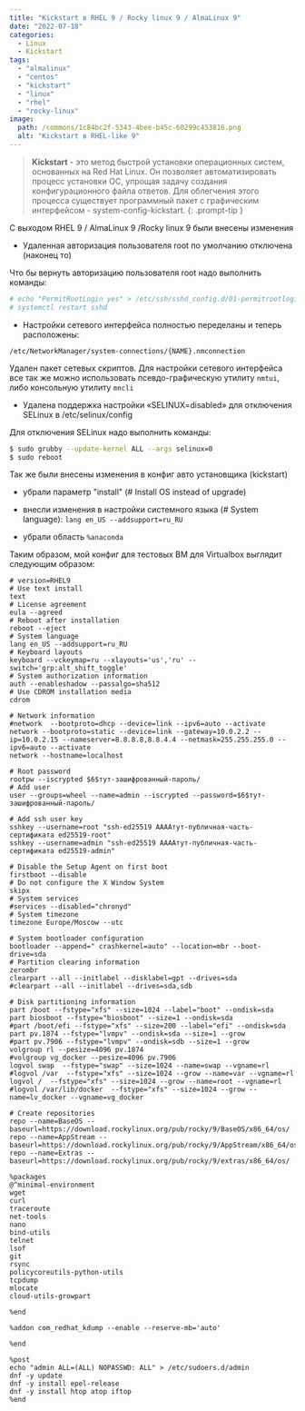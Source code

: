 ```yaml
---
title: "Kickstart в RHEL 9 / Rocky linux 9 / AlmaLinux 9"
date: "2022-07-18"
categories: 
  - Linux
  - Kickstart
tags: 
  - "almalinux"
  - "centos"
  - "kickstart"
  - "linux"
  - "rhel"
  - "rocky-linux"
image:
  path: /commons/1c84bc2f-5343-4bee-b45c-60299c453816.png
  alt: "Kickstart в RHEL-like 9"
---
```


> **Kickstart** - это метод быстрой установки операционных систем, основанных на Red Hat Linux. Он позволяет автоматизировать процесс установки ОС, упрощая задачу создания конфигурационного файла ответов. Для облегчения этого процесса существует программный пакет с графическим интерфейсом - system-config-kickstart.
{: .prompt-tip }

С выходом RHEL 9 / AlmaLinux 9 /Rocky linux 9 были внесены изменения

- Удаленная авторизация пользователя root по умолчанию отключена (наконец то)

Что бы вернуть авторизацию пользователя root надо выполнить команды:

```sh
# echo "PermitRootLogin yes" > /etc/ssh/sshd_config.d/01-permitrootlogin.conf
# systemctl restart sshd
```

- Настройки сетевого интерфейса полностью переделаны и теперь расположены:

```
/etc/NetworkManager/system-connections/{NAME}.nmconnection
```

Удален пакет сетевых скриптов. Для настройки сетевого интерфейса все так же можно использовать псевдо-графическую утилиту `nmtui`, либо консольную утилиту `mncli`

- Удалена поддержка настройки «SELINUX=disabled» для отключения SELinux в /etc/selinux/config

Для отключения SELinux надо выполнить команды:

```sh
$ sudo grubby --update-kernel ALL --args selinux=0
$ sudo reboot
```

Так же были внесены изменения в конфиг авто установщика (kickstart)

- убрали параметр "install" (# Install OS instead of upgrade)

- внесли изменения в настройки системного языка (# System language): `lang en_US --addsupport=ru_RU`

- убрали область `%anaconda`

Таким образом, мой конфиг для тестовых ВМ для Virtualbox выглядит следующим образом:

```
# version=RHEL9
# Use text install
text
# License agreement
eula --agreed
# Reboot after installation
reboot --eject
# System language
lang en_US --addsupport=ru_RU
# Keyboard layouts
keyboard --vckeymap=ru --xlayouts='us','ru' --switch='grp:alt_shift_toggle'
# System authorization information
auth --enableshadow --passalgo=sha512
# Use CDROM installation media
cdrom

# Network information
#network  --bootproto=dhcp --device=link --ipv6=auto --activate
network --bootproto=static --device=link --gateway=10.0.2.2 --ip=10.0.2.15 --nameserver=8.8.8.8,8.8.4.4 --netmask=255.255.255.0 --ipv6=auto --activate
network --hostname=localhost

# Root password
rootpw --iscrypted $6$тут-зашифрованный-пароль/
# Add user
user --groups=wheel --name=admin --iscrypted --password=$6$тут-зашифрованный-пароль/

# Add ssh user key
sshkey --username=root "ssh-ed25519 AAAAтут-публичная-часть-сертификата ed25519-root"
sshkey --username=admin "ssh-ed25519 AAAAтут-публичная-часть-сертификата ed25519-admin"

# Disable the Setup Agent on first boot
firstboot --disable
# Do not configure the X Window System
skipx
# System services
#services --disabled="chronyd"
# System timezone
timezone Europe/Moscow --utc

# System bootloader configuration
bootloader --append=" crashkernel=auto" --location=mbr --boot-drive=sda
# Partition clearing information
zerombr
clearpart --all --initlabel --disklabel=gpt --drives=sda
#clearpart --all --initlabel --drives=sda,sdb

# Disk partitioning information
part /boot --fstype="xfs" --size=1024 --label="boot" --ondisk=sda
part biosboot --fstype="biosboot" --size=1 --ondisk=sda
#part /boot/efi --fstype="xfs" --size=200 --label="efi" --ondisk=sda
part pv.1874 --fstype="lvmpv" --ondisk=sda --size=1 --grow
#part pv.7906 --fstype="lvmpv" --ondisk=sdb --size=1 --grow
volgroup rl --pesize=4096 pv.1874
#volgroup vg_docker --pesize=4096 pv.7906
logvol swap  --fstype="swap" --size=1024 --name=swap --vgname=rl
#logvol /var  --fstype="xfs" --size=1024 --grow --name=var --vgname=rl
logvol /  --fstype="xfs" --size=1024 --grow --name=root --vgname=rl
#logvol /var/lib/docker  --fstype="xfs" --size=1024 --grow --name=lv_docker --vgname=vg_docker

# Create repositories
repo --name=BaseOS --baseurl=https://download.rockylinux.org/pub/rocky/9/BaseOS/x86_64/os/
repo --name=AppStream --baseurl=https://download.rockylinux.org/pub/rocky/9/AppStream/x86_64/os/
repo --name=Extras --baseurl=https://download.rockylinux.org/pub/rocky/9/extras/x86_64/os/

%packages
@^minimal-environment
wget
curl
traceroute
net-tools
nano
bind-utils
telnet
lsof
git
rsync
policycoreutils-python-utils
tcpdump
mlocate
cloud-utils-growpart

%end

%addon com_redhat_kdump --enable --reserve-mb='auto'

%end

%post
echo "admin ALL=(ALL) NOPASSWD: ALL" > /etc/sudoers.d/admin
dnf -y update
dnf -y install epel-release
dnf -y install htop atop iftop
%end
```
